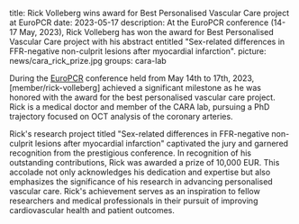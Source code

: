 title: Rick Volleberg wins award for Best Personalised Vascular Care project at EuroPCR
date: 2023-05-17
description: At the EuroPCR conference (14-17 May, 2023), Rick Volleberg has won the award for Best Personalised Vascular Care project with his abstract entitled "Sex-related differences in FFR-negative non-culprit lesions after myocardial infarction".
picture: news/cara_rick_prize.jpg
groups: cara-lab

During the [EuroPCR](https://www.pcronline.com/Courses/EuroPCR) conference held from May 14th to 17th, 2023, [member/rick-volleberg] achieved a significant milestone as he was honored with the award for the best personalised vascular care project. Rick is a medical doctor and member of the CARA lab, pursuing a PhD trajectory focused on OCT analysis of the coronary arteries.

Rick's research project titled "Sex-related differences in FFR-negative non-culprit lesions after myocardial infarction" captivated the jury and garnered recognition from the prestigious conference. In recognition of his outstanding contributions, Rick was awarded a prize of 10,000 EUR. This accolade not only acknowledges his dedication and expertise but also emphasizes the significance of his research in advancing personalised vascular care. Rick's achievement serves as an inspiration to fellow researchers and medical professionals in their pursuit of improving cardiovascular health and patient outcomes.
